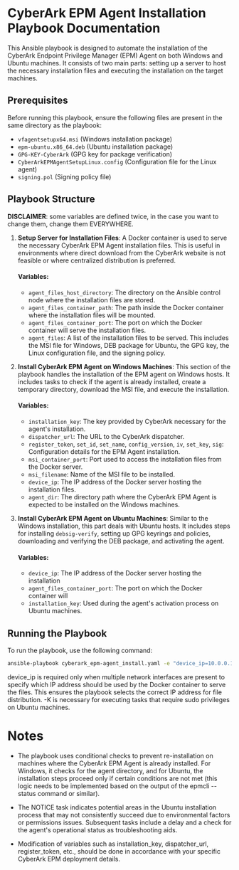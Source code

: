# CyberArk EPM Agent Installation Playbook Documentation

This Ansible playbook is designed to automate the installation of the CyberArk Endpoint Privilege Manager (EPM) Agent on both Windows and Ubuntu machines. It consists of two main parts: setting up a server to host the necessary installation files and executing the installation on the target machines.

## Prerequisites

Before running this playbook, ensure the following files are present in the same directory as the playbook:

- `vfagentsetupx64.msi` (Windows installation package)
- `epm-ubuntu.x86_64.deb` (Ubuntu installation package)
- `GPG-KEY-CyberArk` (GPG key for package verification)
- `CyberArkEPMAgentSetupLinux.config` (Configuration file for the Linux agent)
- `signing.pol` (Signing policy file)

## Playbook Structure

**DISCLAIMER**: some variables are defined twice, in the case you want to change them, change them EVERYWHERE.

1. **Setup Server for Installation Files**: A Docker container is used to serve the necessary CyberArk EPM Agent installation files. This is useful in environments where direct download from the CyberArk website is not feasible or where centralized distribution is preferred.

    #### Variables:
    - `agent_files_host_directory`: The directory on the Ansible control node where the installation files are stored.
    - `agent_files_container_path`: The path inside the Docker container where the installation files will be mounted.
    - `agent_files_container_port`: The port on which the Docker container will serve the installation files.
    - `agent_files`: A list of the installation files to be served. This includes the MSI file for Windows, DEB package for Ubuntu, the GPG key, the Linux configuration file, and the signing policy.


2. **Install CyberArk EPM Agent on Windows Machines**: This section of the playbook handles the installation of the EPM agent on Windows hosts. It includes tasks to check if the agent is already installed, create a temporary directory, download the MSI file, and execute the installation.

    #### Variables:
    - `installation_key`: The key provided by CyberArk necessary for the agent's installation.
    - `dispatcher_url`: The URL to the CyberArk dispatcher.
    - `register_token`, `set_id`, `set_name`, `config_version`, `iv`, `set_key`, `sig`: Configuration details for the EPM Agent installation.
    - `msi_container_port`: Port used to access the installation files from the Docker server.
    - `msi_filename`: Name of the MSI file to be installed.
    - `device_ip`: The IP address of the Docker server hosting the installation files.
    - `agent_dir`: The directory path where the CyberArk EPM Agent is expected to be installed on the Windows machines.


3. **Install CyberArk EPM Agent on Ubuntu Machines**: Similar to the Windows installation, this part deals with Ubuntu hosts. It includes steps for installing `debsig-verify`, setting up GPG keyrings and policies, downloading and verifying the DEB package, and activating the agent.

    #### Variables:
    - `device_ip`: The IP address of the Docker server hosting the installation 
    - `agent_files_container_port`: The port on which the Docker container will 
    - `installation_key`: Used during the agent's activation process on Ubuntu machines.

## Running the Playbook

To run the playbook, use the following command:

```bash
ansible-playbook cyberark_epm-agent_install.yaml -e "device_ip=10.0.0.1" -K
```

device_ip is required only when multiple network interfaces are present to specify which IP address should be used by the Docker container to serve the files. This ensures the playbook selects the correct IP address for file distribution.
-K is necessary for executing tasks that require sudo privileges on Ubuntu machines.

# Notes

- The playbook uses conditional checks to prevent re-installation on machines where the CyberArk EPM Agent is already installed. For Windows, it checks for the agent directory, and for Ubuntu, the installation steps proceed only if certain conditions are not met (this logic needs to be implemented based on the output of the epmcli --status command or similar).

- The NOTICE task indicates potential areas in the Ubuntu installation process that may not consistently succeed due to environmental factors or permissions issues. Subsequent tasks include a delay and a check for the agent's operational status as troubleshooting aids.

- Modification of variables such as installation_key, dispatcher_url, register_token, etc., should be done in accordance with your specific CyberArk EPM deployment details.